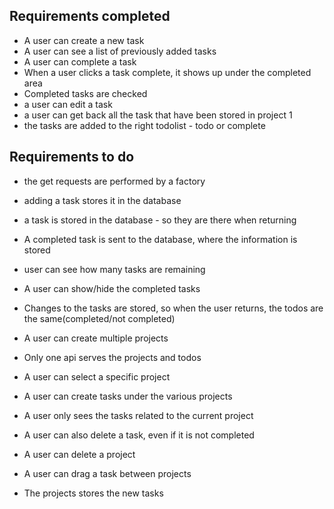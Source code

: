 Requirements completed
-----
* A user can create a new task
* A user can see a list of previously added tasks
* A user can complete a task
* When a user clicks a task complete, it shows up under the completed area
* Completed tasks are checked
* a user can edit a task
* a user can get back all the task that have been stored in project 1
* the tasks are added to the right todolist - todo or complete




Requirements to do
-----
* the get requests are performed by a factory
* adding a task stores it in the database
* a task is stored in the database - so they are there when returning
* A completed task is sent to the database, where the information is stored
* user can see how many tasks are remaining
* A user can show/hide the completed tasks
* Changes to the tasks are stored, so when the user returns, the todos are the same(completed/not completed)

* A user can create multiple projects
* Only one api serves the projects and todos
* A user can select a specific project
* A user can create tasks under the various projects
* A user only sees the tasks related to the current project
* A user can also delete a task, even if it is not completed
* A user can delete a project
* A user can drag a task between projects
* The projects stores the new tasks
